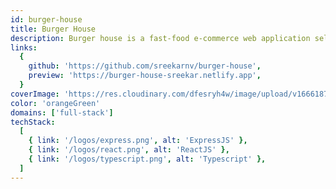 ```yaml
---
id: burger-house
title: Burger House
description: Burger house is a fast-food e-commerce web application selling burgers. This web app allows you to choose burgers from a menu or allow user to make their own customized burger with the given ingredients and also has an amazing dashboard where users can view, edit and track their order status.
links:
  {
    github: 'https://github.com/sreekarnv/burger-house',
    preview: 'https://burger-house-sreekar.netlify.app',
  }
coverImage: 'https://res.cloudinary.com/dfesryh4w/image/upload/v1666187774/portfolio/burger-house.png'
color: 'orangeGreen'
domains: ['full-stack']
techStack:
  [
    { link: '/logos/express.png', alt: 'ExpressJS' },
    { link: '/logos/react.png', alt: 'ReactJS' },
    { link: '/logos/typescript.png', alt: 'Typescript' },
  ]
---
```

